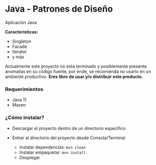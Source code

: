 # Java - Patrones de Diseño
Aplicación Java

**Características:**
* Singleton
* Facade
* Iterator
* y más

Actualmente este proyecto no está terminado y posiblemente presente anomalias en su código fuente, por ende, se recomienda no usarlo en un ambiente productivo.
**Eres libre de usar y/o distribuir este producto.**

### Requerimientos
* Java 11
* Maven

### ¿Cómo instalar?

* Descargar el proyecto dentro de un directorio especifico

* Entrar al directorio del proyecto desde Consola/Terminal

    - Instalar dependencias: `mvn clean`
    - Instalar empaquetar: `mvn install`
    - Desplegar
  


